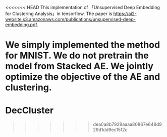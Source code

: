 <<<<<<< HEAD
This implementation of 「Unsupervised Deep Embedding for Clustering Analysis」in tensorflow.
The paper is https://ai2-website.s3.amazonaws.com/publications/unsupervised-deep-embedding.pdf.

We simply implemented the method for MNIST. We do not pretrain the model from Stacked AE. We jointly optimize the objective of the AE and clustering.
=======
# DecCluster
>>>>>>> dea0a8b7929aaaa80867e648d929d1dd9ec15f2c
